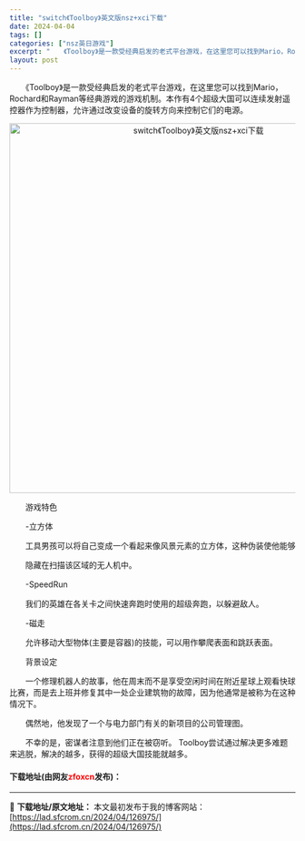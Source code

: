 ```yaml
---
title: "switch《Toolboy》英文版nsz+xci下载"
date: 2024-04-04
tags: []
categories: ["nsz英日游戏"]
excerpt: "　　《Toolboy》是一款受经典启发的老式平台游戏，在这里您可以找到Mario，Rochard和Rayman等经典游戏的游戏机制。本作有4个超级大国可以连续发射遥控器作为控制器，允许通过改变设备的旋转方向来控制它们的电源。 　　游戏特色 　　-立方体 　　工具男孩可以将自己变成一个看起来像风景元素&hellip;"
layout: post
---
```


 <p>　　《Toolboy》是一款受经典启发的老式平台游戏，在这里您可以找到Mario，Rochard和Rayman等经典游戏的游戏机制。本作有4个超级大国可以连续发射遥控器作为控制器，允许通过改变设备的旋转方向来控制它们的电源。</p> <p align="center"><img align="" border="0" src="https://lad.sfcrom.cn/wp-content/uploads/2024/04/20240404_660eaf6c62f79.webp" width="650" alt="switch《Toolboy》英文版nsz+xci下载" /></p> <p>　　游戏特色</p> <p>　　-立方体</p> <p>　　工具男孩可以将自己变成一个看起来像风景元素的立方体，这种伪装使他能够</p> <p>　　隐藏在扫描该区域的无人机中。</p> <p>　　-SpeedRun</p> <p>　　我们的英雄在各关卡之间快速奔跑时使用的超级奔跑，以躲避敌人。</p> <p>　　-磁走</p> <p>　　允许移动大型物体(主要是容器)的技能，可以用作攀爬表面和跳跃表面。</p> <p>　　背景设定</p> <p>　　一个修理机器人的故事，他在周末而不是享受空闲时间在附近星球上观看快球比赛，而是去上班并修复其中一处企业建筑物的故障，因为他通常是被称为在这种情况下。</p> <p>　　偶然地，他发现了一个与电力部门有关的新项目的公司管理图。</p> <p>　　不幸的是，密谋者注意到他们正在被窃听。 Toolboy尝试通过解决更多难题来逃脱，解决的越多，获得的超级大国技能就越多。</p> <p><h4>下载地址(由网友<font color="red">zfoxcn</font>发布)：</h4></p> 

---
📖 **下载地址/原文地址：** 本文最初发布于我的博客网站：[https://lad.sfcrom.cn/2024/04/126975/](https://lad.sfcrom.cn/2024/04/126975/)
